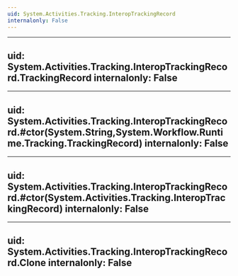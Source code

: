 ```yaml
---
uid: System.Activities.Tracking.InteropTrackingRecord
internalonly: False
---
```


---
uid: System.Activities.Tracking.InteropTrackingRecord.TrackingRecord
internalonly: False
---

---
uid: System.Activities.Tracking.InteropTrackingRecord.#ctor(System.String,System.Workflow.Runtime.Tracking.TrackingRecord)
internalonly: False
---

---
uid: System.Activities.Tracking.InteropTrackingRecord.#ctor(System.Activities.Tracking.InteropTrackingRecord)
internalonly: False
---

---
uid: System.Activities.Tracking.InteropTrackingRecord.Clone
internalonly: False
---
